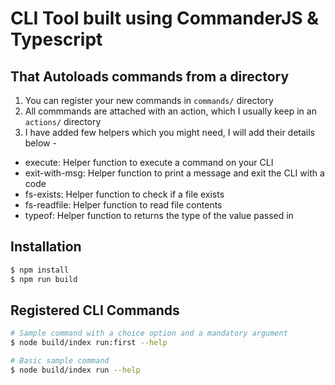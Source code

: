 # CLI Tool built using CommanderJS & Typescript

## That Autoloads commands from a directory

1. You can register your new commands in `commands/` directory
2. All commmands are attached with an action, which I usually keep in an `actions/` directory
3. I have added few helpers which you might need, I will add their details below -
  - execute: Helper function to execute a command on your CLI
  - exit-with-msg: Helper function to print a message and exit the CLI with a code
  - fs-exists: Helper function to check if a file exists
  - fs-readfile: Helper function to read file contents
  - typeof: Helper function to returns the type of the value passed in

## Installation

```sh
$ npm install
$ npm run build
```

## Registered CLI Commands

```sh
# Sample command with a choice option and a mandatory argument
$ node build/index run:first --help

# Basic sample command
$ node build/index run --help
```
